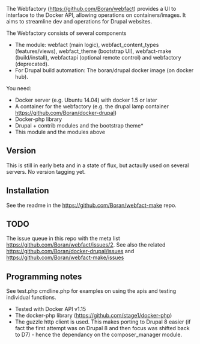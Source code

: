 The Webfactory (https://github.com/Boran/webfact) provides a UI to interface to the Docker API, allowing operations on containers/images. It aims to streamline dev and operations for Drupal websites.

The Webfactory consists of several components
 * The module: webfact (main logic), webfact_content_types (features/views), webfact_theme (bootstrap UI), webfact-make (build/install), webfactapi (optional remote control) and webfactory (deprecated).
 * For Drupal build automation: The boran/drupal docker image (on docker hub).

You need:
* Docker server (e.g. Ubuntu 14.04) with docker 1.5 or later
* A container for the webfactory (e.g. the drupal lamp container https://github.com/Boran/docker-drupal)
* Docker-php library 
* Drupal + contrib modules and the bootstrap theme* 
* This module and the modules above
  
Version
-------
This is still in early beta and in a state of flux, but actaully used on several servers. No version tagging yet.

Installation
----------------
See the readme in the https://github.com/Boran/webfact-make repo.


TODO
----
The issue queue in this repo with the meta list https://github.com/Boran/webfact/issues/2. See also the related  https://github.com/Boran/docker-drupal/issues and https://github.com/Boran/webfact-make/issues

Programming notes
-----------------
See test.php cmdline.php for examples on using the apis and testing individual functions.
* Tested with Docker API v1.15
* The docker-php library (https://github.com/stage1/docker-php) 
* The guzzle http client is used. This makes porting to Drupal 8 easier (if fact the first attempt was on Drupal 8 and then focus was shifted back to D7) - hence the dependancy on the composer_manager module.
